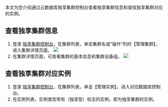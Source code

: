 本文为您介绍通过云数据库独享集群控制台查看独享集群信息和查找独享集群对应的实例。

## 查看独享集群信息
1. 登录 [独享集群控制台](https://console.cloud.tencent.com/migrate/excluster/page/lists)，在集群列表，单击集群名或”操作“列的【管理集群】，进入集群详情页面。
![](https://main.qcloudimg.com/raw/4b3b7c545dc0e36b858f7a0abfb3ff62.png)
2. 在集群详情页面，可查看集群的基本信息和集群设备组。
![](https://main.qcloudimg.com/raw/00d570f71b675bcb06096d24a1126c7d.png)


## 查看独享集群对应实例
1. 登录 [独享集群控制台](https://console.cloud.tencent.com/migrate/excluster/page/lists)，在集群列表，单击【管理实例】，进入对应数据库控制台。
2. 在实例列表，实例类型带有（独享型）标志的实例，即为独享集群的实例。
